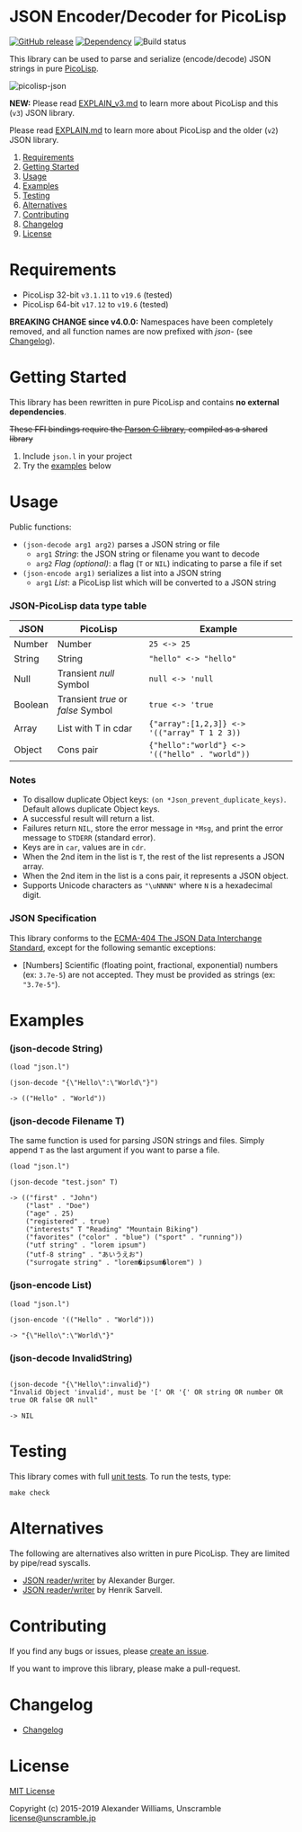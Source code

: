 # JSON Encoder/Decoder for PicoLisp

[![GitHub release](https://img.shields.io/github/release/aw/picolisp-json.svg)](https://github.com/aw/picolisp-json) [![Dependency](https://img.shields.io/badge/[deps]&#32;picolisp--unit-v3.0.0-ff69b4.svg)](https://github.com/aw/picolisp-unit.git) ![Build status](https://github.com/aw/picolisp-json/workflows/CI/badge.svg?branch=master)

This library can be used to parse and serialize (encode/decode) JSON strings in pure [PicoLisp](http://picolisp.com/).

![picolisp-json](https://cloud.githubusercontent.com/assets/153401/6571543/56e31e44-c701-11e4-99f0-c2c51fd8061b.png)

**NEW:** Please read [EXPLAIN_v3.md](EXPLAIN_v3.md) to learn more about PicoLisp and this (`v3`) JSON library.

Please read [EXPLAIN.md](EXPLAIN.md) to learn more about PicoLisp and the older (`v2`) JSON library.

  1. [Requirements](#requirements)
  2. [Getting Started](#getting-started)
  3. [Usage](#usage)
  4. [Examples](#examples)
  5. [Testing](#testing)
  6. [Alternatives](#alternatives)
  7. [Contributing](#contributing)
  8. [Changelog](#changelog)
  9. [License](#license)

# Requirements

  * PicoLisp 32-bit `v3.1.11` to `v19.6` (tested)
  * PicoLisp 64-bit `v17.12` to `v19.6` (tested)

**BREAKING CHANGE since v4.0.0:** Namespaces have been completely removed, and all function names are now prefixed with _json-_ (see [Changelog](CHANGELOG.md)).

# Getting Started

This library has been rewritten in pure PicoLisp and contains **no external dependencies**.

~~These FFI bindings require the [Parson C library](https://github.com/kgabis/parson), compiled as a shared library~~

  1. Include `json.l` in your project
  2. Try the [examples](#examples) below

# Usage

Public functions:

  * `(json-decode arg1 arg2)` parses a JSON string or file
    - `arg1` _String_: the JSON string or filename you want to decode
    - `arg2` _Flag (optional)_: a flag (`T` or `NIL`) indicating to parse a file if set
  * `(json-encode arg1)` serializes a list into a JSON string
    - `arg1` _List_: a PicoLisp list which will be converted to a JSON string

### JSON-PicoLisp data type table

| JSON | PicoLisp | Example |
| ---- | -------- | ------- |
| Number | Number | `25 <-> 25` |
| String | String | `"hello" <-> "hello"` |
| Null | Transient _null_ Symbol | `null <-> 'null` |
| Boolean | Transient _true_ or _false_ Symbol | `true <-> 'true` |
| Array | List with T in cdar | `{"array":[1,2,3]} <-> '(("array" T 1 2 3))` |
| Object | Cons pair | `{"hello":"world"} <-> '(("hello" . "world"))` |

### Notes

  * To disallow duplicate Object keys: `(on *Json_prevent_duplicate_keys)`. Default allows duplicate Object keys.
  * A successful result will return a list.
  * Failures return `NIL`, store the error message in `*Msg`, and print the error message to `STDERR` (standard error).
  * Keys are in `car`, values are in `cdr`.
  * When the 2nd item in the list is `T`, the rest of the list represents a JSON array.
  * When the 2nd item in the list is a cons pair, it represents a JSON object.
  * Supports Unicode characters as `"\uNNNN"` where `N` is a hexadecimal digit.

### JSON Specification

This library conforms to the [ECMA-404 The JSON Data Interchange Standard](http://www.ecma-international.org/publications/files/ECMA-ST/ECMA-404.pdf), except for the following semantic exceptions:

  * [Numbers] Scientific (floating point, fractional, exponential) numbers (ex: `3.7e-5`) are not accepted. They must be provided as strings (ex: `"3.7e-5"`).

# Examples

### (json-decode String)

```picolisp
(load "json.l")

(json-decode "{\"Hello\":\"World\"}")

-> (("Hello" . "World"))
```

### (json-decode Filename T)

The same function is used for parsing JSON strings and files.
Simply append `T` as the last argument if you want to parse a file.

```picolisp
(load "json.l")

(json-decode "test.json" T)

-> (("first" . "John")
    ("last" . "Doe")
    ("age" . 25)
    ("registered" . true)
    ("interests" T "Reading" "Mountain Biking")
    ("favorites" ("color" . "blue") ("sport" . "running"))
    ("utf string" . "lorem ipsum")
    ("utf-8 string" . "あいうえお")
    ("surrogate string" . "lorem�ipsum�lorem") )
```

### (json-encode List)

```picolisp
(load "json.l")

(json-encode '(("Hello" . "World")))

-> "{\"Hello\":\"World\"}"
```

### (json-decode InvalidString)

```picolisp

(json-decode "{\"Hello\":invalid}")
"Invalid Object 'invalid', must be '[' OR '{' OR string OR number OR true OR false OR null"

-> NIL
```

# Testing

This library comes with full [unit tests](https://github.com/aw/picolisp-unit). To run the tests, type:

    make check

# Alternatives

The following are alternatives also written in pure PicoLisp. They are limited by pipe/read syscalls.

* [JSON reader/writer](http://rosettacode.org/wiki/JSON#PicoLisp) by Alexander Burger.
* [JSON reader/writer](https://bitbucket.org/hsarvell/ext/src/9d6e5a15c5ce7cb47033e0082ef70aee6c4c8dd7/json.l?at=default) by Henrik Sarvell.

# Contributing

If you find any bugs or issues, please [create an issue](https://github.com/aw/picolisp-json/issues/new).

If you want to improve this library, please make a pull-request.

# Changelog

* [Changelog](CHANGELOG.md)

# License

[MIT License](LICENSE)

Copyright (c) 2015-2019 Alexander Williams, Unscramble <license@unscramble.jp>
